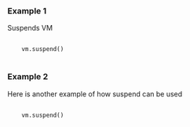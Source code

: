 ### Example 1
Suspends VM

<pre>
<code class="language-python">
    vm.suspend()
</code>
</pre>

### Example 2
Here is another example of how suspend can be used

<pre>
<code class="language-python">
    vm.suspend()
</code>
</pre>
